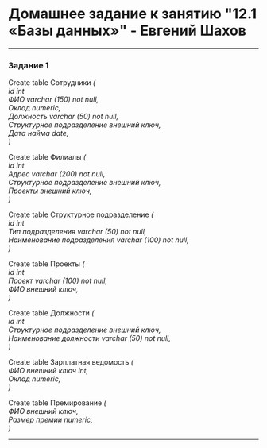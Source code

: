 # Домашнее задание к занятию "12.1 «Базы данных»" - Евгений Шахов
---
### Задание 1

Create table Сотрудники *(  
id int  
ФИО varchar (150) not null,   
Оклад numeric,  
Должность varchar (50) not null,  
Структурное подразделение внешний ключ,  
Дата найма date,   
)*  

Create table Филиалы *(  
id int  
Адрес varchar (200) not null,  
Структурное подразделение внешний ключ,   
Проекты внешний ключ,   
)*  

Create table Структурное подразделение *(  
id int  
Тип подразделения varchar (50) not null,  
Наименование подразделения varchar (100) not null,   
)*   

Create table Проекты *(  
id int  
Проект varchar (100) not null,   
ФИО внешний ключ,   
)*  

Create table Должности *(  
id int  
Структурное подразделение внешний ключ,     
Наименование должности varchar (50) not null,    
)*  

Create table Зарплатная ведомость *(  
ФИО внешний ключ int,  
Оклад numeric,      
)*  

Create table Премирование *(  
ФИО внешний ключ,  
Размер премии numeric,  
)*  

---
